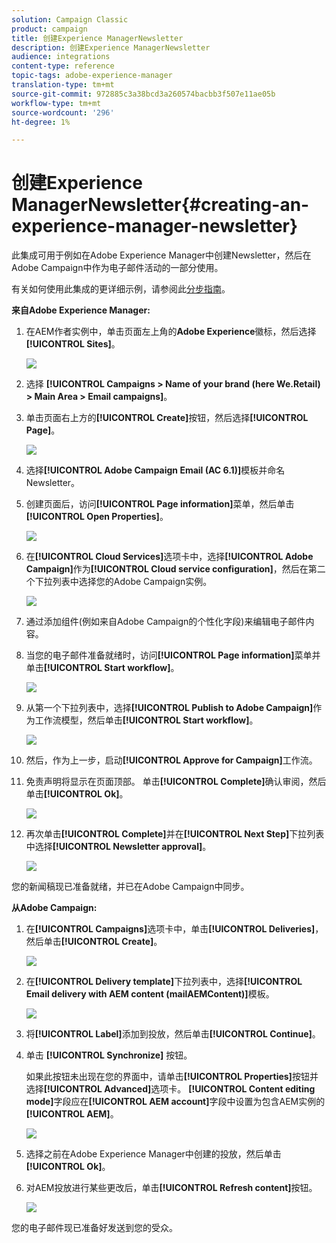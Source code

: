 ```yaml
---
solution: Campaign Classic
product: campaign
title: 创建Experience ManagerNewsletter
description: 创建Experience ManagerNewsletter
audience: integrations
content-type: reference
topic-tags: adobe-experience-manager
translation-type: tm+mt
source-git-commit: 972885c3a38bcd3a260574bacbb3f507e11ae05b
workflow-type: tm+mt
source-wordcount: '296'
ht-degree: 1%

---
```



# 创建Experience ManagerNewsletter{#creating-an-experience-manager-newsletter}

此集成可用于例如在Adobe Experience Manager中创建Newsletter，然后在Adobe Campaign中作为电子邮件活动的一部分使用。

有关如何使用此集成的更详细示例，请参阅此[分步指南](https://helpx.adobe.com/campaign/kb/acc-aem.html)。

**来自Adobe Experience Manager:**

1. 在AEM作者实例中，单击页面左上角的&#x200B;**Adobe Experience**&#x200B;徽标，然后选择&#x200B;**[!UICONTROL Sites]**。

   ![](assets/aem_uc_1.png)

1. 选择 **[!UICONTROL Campaigns > Name of your brand (here We.Retail) > Main Area > Email campaigns]**。
1. 单击页面右上方的&#x200B;**[!UICONTROL Create]**&#x200B;按钮，然后选择&#x200B;**[!UICONTROL Page]**。

   ![](assets/aem_uc_2.png)

1. 选择&#x200B;**[!UICONTROL Adobe Campaign Email (AC 6.1)]**&#x200B;模板并命名Newsletter。
1. 创建页面后，访问&#x200B;**[!UICONTROL Page information]**&#x200B;菜单，然后单击&#x200B;**[!UICONTROL Open Properties]**。

   ![](assets/aem_uc_3.png)

1. 在&#x200B;**[!UICONTROL Cloud Services]**&#x200B;选项卡中，选择&#x200B;**[!UICONTROL Adobe Campaign]**&#x200B;作为&#x200B;**[!UICONTROL Cloud service configuration]**，然后在第二个下拉列表中选择您的Adobe Campaign实例。

   ![](assets/aem_uc_4.png)

1. 通过添加组件(例如来自Adobe Campaign的个性化字段)来编辑电子邮件内容。
1. 当您的电子邮件准备就绪时，访问&#x200B;**[!UICONTROL Page information]**&#x200B;菜单并单击&#x200B;**[!UICONTROL Start workflow]**。

   ![](assets/aem_uc_5.png)

1. 从第一个下拉列表中，选择&#x200B;**[!UICONTROL Publish to Adobe Campaign]**&#x200B;作为工作流模型，然后单击&#x200B;**[!UICONTROL Start workflow]**。

   ![](assets/aem_uc_6.png)

1. 然后，作为上一步，启动&#x200B;**[!UICONTROL Approve for Campaign]**&#x200B;工作流。
1. 免责声明将显示在页面顶部。 单击&#x200B;**[!UICONTROL Complete]**&#x200B;确认审阅，然后单击&#x200B;**[!UICONTROL Ok]**。

   ![](assets/aem_uc_7.png)

1. 再次单击&#x200B;**[!UICONTROL Complete]**&#x200B;并在&#x200B;**[!UICONTROL Next Step]**&#x200B;下拉列表中选择&#x200B;**[!UICONTROL Newsletter approval]**。

   ![](assets/aem_uc_8.png)

您的新闻稿现已准备就绪，并已在Adobe Campaign中同步。

**从Adobe Campaign:**

1. 在&#x200B;**[!UICONTROL Campaigns]**&#x200B;选项卡中，单击&#x200B;**[!UICONTROL Deliveries]**，然后单击&#x200B;**[!UICONTROL Create]**。

   ![](assets/aem_uc_9.png)

1. 在&#x200B;**[!UICONTROL Delivery template]**&#x200B;下拉列表中，选择&#x200B;**[!UICONTROL Email delivery with AEM content (mailAEMContent)]**&#x200B;模板。

   ![](assets/aem_uc_10.png)

1. 将&#x200B;**[!UICONTROL Label]**&#x200B;添加到投放，然后单击&#x200B;**[!UICONTROL Continue]**。
1. 单击 **[!UICONTROL Synchronize]** 按钮。

   如果此按钮未出现在您的界面中，请单击&#x200B;**[!UICONTROL Properties]**&#x200B;按钮并选择&#x200B;**[!UICONTROL Advanced]**&#x200B;选项卡。 **[!UICONTROL Content editing mode]**&#x200B;字段应在&#x200B;**[!UICONTROL AEM account]**&#x200B;字段中设置为包含AEM实例的&#x200B;**[!UICONTROL AEM]**。

   ![](assets/aem_uc_11.png)

1. 选择之前在Adobe Experience Manager中创建的投放，然后单击&#x200B;**[!UICONTROL Ok]**。
1. 对AEM投放进行某些更改后，单击&#x200B;**[!UICONTROL Refresh content]**&#x200B;按钮。

   ![](assets/aem_uc_12.png)

您的电子邮件现已准备好发送到您的受众。
